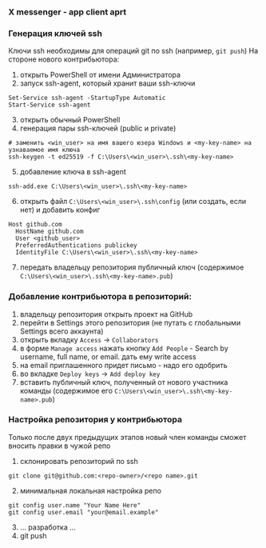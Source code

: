 ### X messenger - app client aprt


### Генерация ключей ssh
Ключи ssh необходимы для операций git по ssh (например, `git push`)
На стороне нового контрибьютора:
1. открыть PowerShell от имени Администратора
2. запуск ssh-agent, который хранит ваши ssh-ключи
```
Set-Service ssh-agent -StartupType Automatic
Start-Service ssh-agent
```
3. открыть обычный PowerShell
4. генерация пары ssh-ключей (public и private)
```
# заменить <win_user> на имя вашего юзера Windows и <my-key-name> на узнаваемое имя ключа
ssh-keygen -t ed25519 -f C:\Users\<win_user>\.ssh\<my-key-name>
```
5. добавление ключа в ssh-agent
```
ssh-add.exe C:\Users\<win_user>\.ssh\<my-key-name>
```
6. открыть файл `C:\Users\<win_user>\.ssh\config` (или создать, если нет) и добавить конфиг
```
Host github.com
  HostName github.com
  User <github_user>
  PreferredAuthentications publickey
  IdentityFile C:\Users\<win_user>\.ssh\<my-key-name>
```
7. передать владельцу репозитория публичный ключ (содержимое `C:\Users\<win_user>\.ssh\<my-key-name>.pub`)


### Добавление контрибьютора в репозиторий:
1. владельцу репозитория открыть проект на GitHub
2. перейти в Settings этого репозитория (не путать с глобальными Settings всего аккаунта)
3. открыть вкладку `Access` -> `Collaborators`
4. в форме `Manage access` нажать кнопку `Add People` - Search by username, full name, or email. дать ему write access
5. на email приглашенного придет письмо - надо его одобрить
6. во вкладке `Deploy keys` -> `Add deploy key`
7. вставить публичный ключ, полученный от нового участника команды (содержимое его `C:\Users\<win_user>\.ssh\<my-key-name>.pub`)

### Настройка репозитория у контрибьютора
Только после двух предыдущих этапов новый член команды сможет вносить правки в чужой репо
1. склонировать репозиторий по ssh
```
git clone git@github.com:<repo-owner>/<repo name>.git
```
2. минимальная локальная настройка репо
```
git config user.name "Your Name Here"
git config user.email "your@email.example"
```
3. ... разработка ...
6. git push

